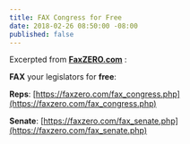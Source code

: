 ```yaml
---
title: FAX Congress for Free
date: 2018-02-26 08:50:00 -08:00
published: false
---
```


Excerpted from [**FaxZERO.com**](https://faxzero.com/) : 

**FAX** your legislators for **free**:  

**Reps**:  [https://faxzero.com/fax_congress.php](https://faxzero.com/fax_congress.php)

**Senate**: [https://faxzero.com/fax_senate.php](https://faxzero.com/fax_senate.php)
